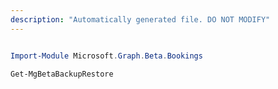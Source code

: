 ```yaml
---
description: "Automatically generated file. DO NOT MODIFY"
---
```


```powershell

Import-Module Microsoft.Graph.Beta.Bookings

Get-MgBetaBackupRestore

```